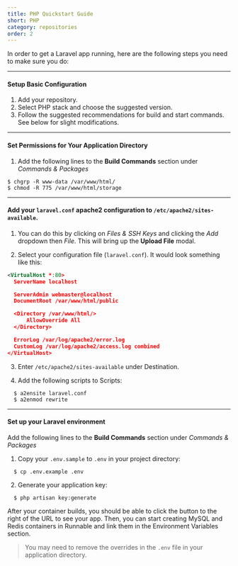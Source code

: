 ```yaml
---
title: PHP Quickstart Guide
short: PHP
category: repositories
order: 2
---
```


In order to get a Laravel app running, here are the following steps you need to make sure you do:

---

#### Setup Basic Configuration
1. Add your repository.
2. Select PHP stack and choose the suggested version.
3. Follow the suggested recommendations for build and start commands. See below for slight modifications.

---

#### Set Permissions for Your Application Directory
  1. Add the following lines to the **Build Commands** section under *Commands & Packages*

    $ chgrp -R www-data /var/www/html/
    $ chmod -R 775 /var/www/html/storage

---

#### Add your `laravel.conf` apache2 configuration to `/etc/apache2/sites-available`.
1. You can do this by clicking on *Files & SSH Keys* and clicking the *Add* dropdown then *File*. This will bring up the **Upload File** modal.

2. Select your configuration file (`laravel.conf`). It would look something like this:

```xml
<VirtualHost *:80>
  ServerName localhost

  ServerAdmin webmaster@localhost
  DocumentRoot /var/www/html/public

  <Directory /var/www/html/>
      AllowOverride All
  </Directory>

  ErrorLog /var/log/apache2/error.log
  CustomLog /var/log/apache2/access.log combined
</VirtualHost>
```

3. Enter `/etc/apache2/sites-available` under Destination.

4. Add the following scripts to Scripts:
  ```
    $ a2ensite laravel.conf
    $ a2enmod rewrite
  ```

---

#### Set up your Laravel environment
Add the following lines to the **Build Commands** section under *Commands & Packages*

1. Copy your `.env.sample` to `.env` in your project directory:
  ```
    $ cp .env.example .env
  ```

2. Generate your application key:
  ```
    $ php artisan key:generate
  ```

After your container builds, you should be able to click the button to the right of the URL to see your app. Then, you can start creating MySQL and Redis containers in Runnable and link them in the Environment Variables section.

> You may need to remove the overrides in the `.env` file in your application directory.
